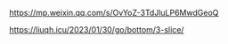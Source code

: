 

<https://mp.weixin.qq.com/s/OvYoZ-3TdJluLP6MwdGeoQ>

<https://liuqh.icu/2023/01/30/go/bottom/3-slice/>